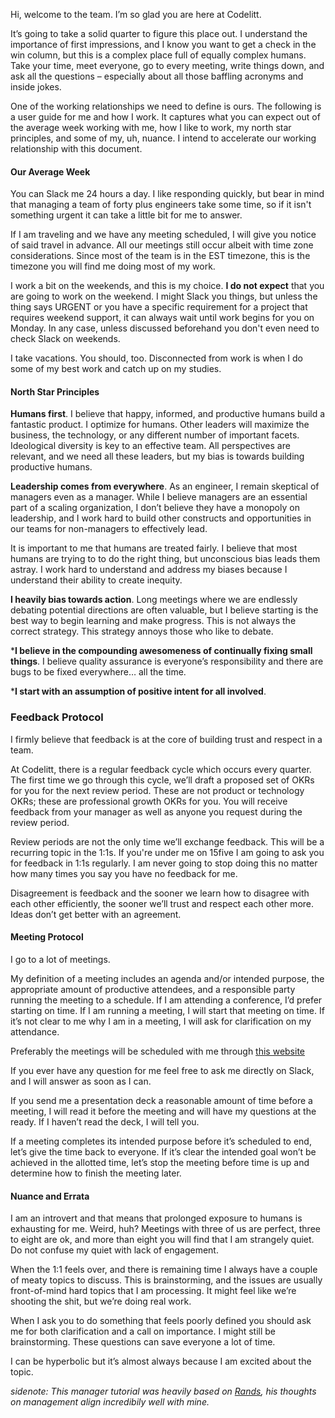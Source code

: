 Hi, welcome to the team. I’m so glad you are here at Codelitt.

It’s going to take a solid quarter to figure this place out. I understand the importance of first impressions, and I know you want to get a check in the win column, but this is a complex place full of equally complex humans. Take your time, meet everyone, go to every meeting, write things down, and ask all the questions – especially about all those baffling acronyms and inside jokes.

One of the working relationships we need to define is ours. The following is a user guide for me and how I work. It captures what you can expect out of the average week working with me, how I like to work, my north star principles, and some of my, uh, nuance. I intend to accelerate our working relationship with this document.

#### Our Average Week

You can Slack me 24 hours a day. I like responding quickly, but bear in mind that managing a team of forty plus engineers take some time, so if it isn't something urgent it can take a little bit for me to answer.

If I am traveling and we have any meeting scheduled, I will give you notice of said travel in advance. All our meetings still occur albeit with time zone considerations. Since most of the team is in the EST timezone, this is the timezone you will find me doing most of my work.

I work a bit on the weekends, and this is my choice. **I do not expect** that you are going to work on the weekend. I might Slack you things, but unless the thing says URGENT or you have a specific requirement for a project that requires weekend support, it can always wait until work begins for you on Monday. In any case, unless discussed beforehand you don't even need to check  Slack on weekends.

I take vacations. You should, too. Disconnected from work is when I do some of my best work and catch up on my studies.

#### North Star Principles
**Humans first**. I believe that happy, informed, and productive humans build a fantastic product. I optimize for humans. Other leaders will maximize the business, the technology, or any different number of important facets. Ideological diversity is key to an effective team. All perspectives are relevant, and we need all these leaders, but my bias is towards building productive humans.

**Leadership comes from everywhere**. As an engineer, I remain skeptical of managers even as a manager. While I believe managers are an essential part of a scaling organization, I don’t believe they have a monopoly on leadership, and I work hard to build other constructs and opportunities in our teams for non-managers to effectively lead.

It is important to me that humans are treated fairly. I believe that most humans are trying to to do the right thing, but unconscious bias leads them astray. I work hard to understand and address my biases because I understand their ability to create inequity.

**I heavily bias towards action**. Long meetings where we are endlessly debating potential directions are often valuable, but I believe starting is the best way to begin learning and make progress. This is not always the correct strategy. This strategy annoys those who like to debate.

***I believe in the compounding awesomeness of continually fixing small things**. I believe quality assurance is everyone’s responsibility and there are bugs to be fixed everywhere… all the time.

***I start with an assumption of positive intent for all involved**. 

### Feedback Protocol
I firmly believe that feedback is at the core of building trust and respect in a team.

At Codelitt, there is a regular feedback cycle which occurs every quarter. The first time we go through this cycle, we’ll draft a proposed set of OKRs for you for the next review period. These are not product or technology OKRs; these are professional growth OKRs for you. You will receive feedback from your manager as well as anyone you request during the review period.

Review periods are not the only time we’ll exchange feedback. This will be a recurring topic in the 1:1s. If you're under me on 15five I am going to ask you for feedback in 1:1s regularly. I am never going to stop doing this no matter how many times you say you have no feedback for me.

Disagreement is feedback and the sooner we learn how to disagree with each other efficiently, the sooner we’ll trust and respect each other more. Ideas don’t get better with an agreement.

#### Meeting Protocol
I go to a lot of meetings. 

My definition of a meeting includes an agenda and/or intended purpose, the appropriate amount of productive attendees, and a responsible party running the meeting to a schedule. If I am attending a conference, I’d prefer starting on time. If I am running a meeting, I will start that meeting on time. If it’s not clear to me why I am in a meeting, I will ask for clarification on my attendance.

Preferably the meetings will be scheduled with me through [this website](https://calendly.com/kaio-magalhaes)

If you ever have any question for me feel free to ask me directly on Slack, and I will answer as soon as I can.

If you send me a presentation deck a reasonable amount of time before a meeting, I will read it before the meeting and will have my questions at the ready. If I haven’t read the deck, I will tell you.

If a meeting completes its intended purpose before it’s scheduled to end, let’s give the time back to everyone. If it’s clear the intended goal won’t be achieved in the allotted time, let’s stop the meeting before time is up and determine how to finish the meeting later.

#### Nuance and Errata
I am an introvert and that means that prolonged exposure to humans is exhausting for me. Weird, huh? Meetings with three of us are perfect, three to eight are ok, and more than eight you will find that I am strangely quiet. Do not confuse my quiet with lack of engagement.

When the 1:1 feels over, and there is remaining time I always have a couple of meaty topics to discuss. This is brainstorming, and the issues are usually front-of-mind hard topics that I am processing. It might feel like we’re shooting the shit, but we’re doing real work.

When I ask you to do something that feels poorly defined you should ask me for both clarification and a call on importance. I might still be brainstorming. These questions can save everyone a lot of time.


I can be hyperbolic but it’s almost always because I am excited about the topic.

*sidenote: This manager tutorial was heavily based on [Rands](http://randsinrepose.com/archives/how-to-rands/), his thoughts on management align incredibily well with mine.*
